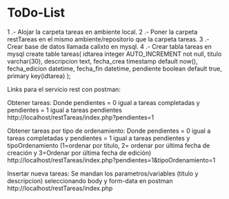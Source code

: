 # ToDo-List
1 .- Alojar la carpeta tareas en ambiente local.
2 .- Poner la carpeta restTareas en el mismo ambiente/repositorio que la carpeta tareas.
3 .- Crear base de datos llamada calixto en mysql.
4 .- Crear tabla tareas en mysql
  create table tareas(
    idtarea integer AUTO_INCREMENT not null,
    titulo varchar(30),
    descripcion text,
    fecha_crea timestamp default now(),
    fecha_edicion datetime,
    fecha_fin datetime,
    pendiente boolean default true,
    primary key(idtarea)
  );


Links para el servicio rest con postman:

Obtener tareas: 
Donde pendientes = 0 igual a tareas completadas y pendientes = 1 igual a tareas pendientes
http://localhost/restTareas/index.php?pendientes=1

Obtener tareas por tipo de ordenamiento:
Donde pendientes = 0 igual a tareas completadas y pendientes = 1 igual a tareas pendientes y
tipoOrdenamiento (1=ordenar por titulo, 2= ordenar por última fecha de creación y 3=Ordenar por última fecha de edición)
http://localhost/restTareas/index.php?pendientes=1&tipoOrdenamiento=1

Insertar nueva tareas:
Se mandan los parametros/variables (titulo y descripcion) seleccionando body y form-data en postman
http://localhost/restTareas/index.php
